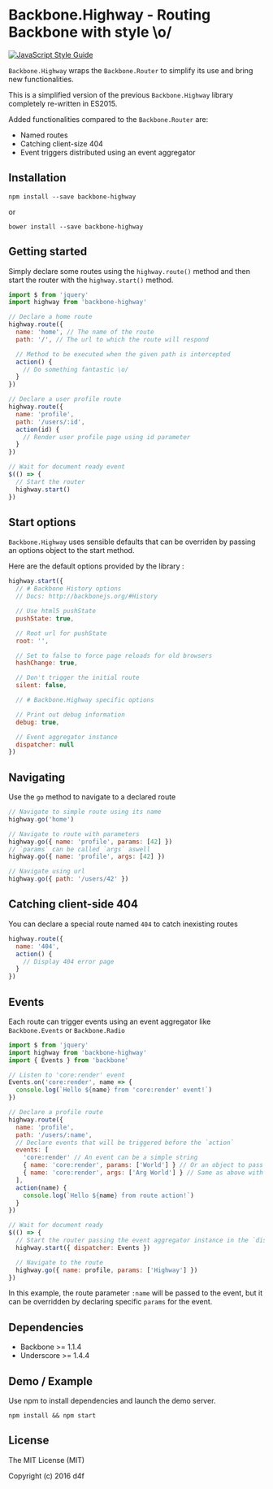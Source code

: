 # Backbone.Highway - Routing Backbone with style \o/

[![JavaScript Style Guide](https://img.shields.io/badge/code%20style-standard-brightgreen.svg)](http://standardjs.com/)

```Backbone.Highway``` wraps the ```Backbone.Router``` to simplify its use and bring new functionalities.

This is a simplified version of the previous ```Backbone.Highway``` library completely re-written in ES2015.

Added functionalities compared to the ```Backbone.Router``` are:

 * Named routes
 * Catching client-size 404
 * Event triggers distributed using an event aggregator

## Installation

```
npm install --save backbone-highway
```

or

```
bower install --save backbone-highway
```

## Getting started

Simply declare some routes using the ```highway.route()``` method
and then start the router with the ```highway.start()``` method.

```javascript
import $ from 'jquery'
import highway from 'backbone-highway'

// Declare a home route
highway.route({
  name: 'home', // The name of the route
  path: '/', // The url to which the route will respond

  // Method to be executed when the given path is intercepted
  action() {
    // Do something fantastic \o/
  }
})

// Declare a user profile route
highway.route({
  name: 'profile',
  path: '/users/:id',
  action(id) {
    // Render user profile page using id parameter
  }
})

// Wait for document ready event
$(() => {
  // Start the router
  highway.start()
})
```

## Start options

```Backbone.Highway``` uses sensible defaults that can be overriden by passing an options object to the start method.

Here are the default options provided by the library :

```javascript
highway.start({
  // # Backbone History options
  // Docs: http://backbonejs.org/#History

  // Use html5 pushState
  pushState: true,

  // Root url for pushState
  root: '',

  // Set to false to force page reloads for old browsers
  hashChange: true,

  // Don't trigger the initial route
  silent: false,

  // # Backbone.Highway specific options

  // Print out debug information
  debug: true,

  // Event aggregator instance
  dispatcher: null
})
```

## Navigating

Use the ```go``` method to navigate to a declared route

```javascript
// Navigate to simple route using its name
highway.go('home')

// Navigate to route with parameters
highway.go({ name: 'profile', params: [42] })
// `params` can be called `args` aswell
highway.go({ name: 'profile', args: [42] })

// Navigate using url
highway.go({ path: '/users/42' })
```

## Catching client-side 404

You can declare a special route named ```404``` to catch inexisting routes

```javascript
highway.route({
  name: '404',
  action() {
    // Display 404 error page
  }
})
```

## Events

Each route can trigger events using an event aggregator like ```Backbone.Events``` or ```Backbone.Radio```

```javascript
import $ from 'jquery'
import highway from 'backbone-highway'
import { Events } from 'backbone'

// Listen to 'core:render' event
Events.on('core:render', name => {
  console.log(`Hello ${name} from 'core:render' event!`)
})

// Declare a profile route
highway.route({
  name: 'profile',
  path: '/users/:name',
  // Declare events that will be triggered before the `action`
  events: [
    'core:render' // An event can be a simple string
    { name: 'core:render', params: ['World'] } // Or an object to pass in specific parameters
    { name: 'core:render', args: ['Arg World'] } // Same as above with `args` instead of `params`
  ],
  action(name) {
    console.log(`Hello ${name} from route action!`)
  }
})

// Wait for document ready
$(() => {
  // Start the router passing the event aggregator instance in the `dispatcher` option
  highway.start({ dispatcher: Events })

  // Navigate to the route
  highway.go({ name: profile, params: ['Highway'] })
})
```

In this example, the route parameter ```:name``` will be passed to the event,
but it can be overridden by declaring specific ```params``` for the event.

## Dependencies

 - Backbone >= 1.1.4
 - Underscore >= 1.4.4

## Demo / Example

Use npm to install dependencies and launch the demo server.

```
npm install && npm start
```

## License

The MIT License (MIT)

Copyright (c) 2016 d4f
